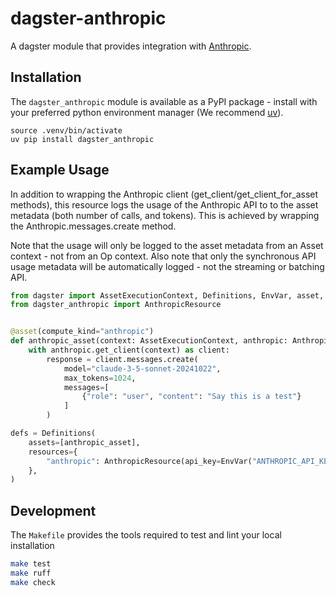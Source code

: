 # dagster-anthropic

A dagster module that provides integration with [Anthropic](https://www.anthropic.com//).

## Installation

The `dagster_anthropic` module is available as a PyPI package - install with your preferred python 
environment manager (We recommend [uv](https://github.com/astral-sh/uv)).

```
source .venv/bin/activate
uv pip install dagster_anthropic
```

## Example Usage

In addition to wrapping the Anthropic client (get_client/get_client_for_asset methods), 
this resource logs the usage of the Anthropic API to to the asset metadata (both number of calls, and tokens). 
This is achieved by wrapping the Anthropic.messages.create method.

Note that the usage will only be logged to the asset metadata from an Asset context -
not from an Op context.
Also note that only the synchronous API usage metadata will be automatically logged - 
not the streaming or batching API.

```python
from dagster import AssetExecutionContext, Definitions, EnvVar, asset, define_asset_job
from dagster_anthropic import AnthropicResource


@asset(compute_kind="anthropic")
def anthropic_asset(context: AssetExecutionContext, anthropic: AnthropicResource):
    with anthropic.get_client(context) as client:
        response = client.messages.create(
            model="claude-3-5-sonnet-20241022",
            max_tokens=1024,
            messages=[
                {"role": "user", "content": "Say this is a test"}
            ]
        )

defs = Definitions(
    assets=[anthropic_asset],
    resources={
        "anthropic": AnthropicResource(api_key=EnvVar("ANTHROPIC_API_KEY")),
    },
)
```


## Development

The `Makefile` provides the tools required to test and lint your local installation

```sh
make test
make ruff
make check
```

